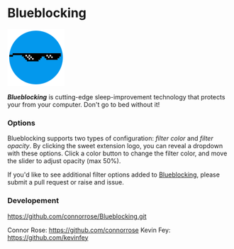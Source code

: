 # Blueblocking

![Blueblocking Logo](./128.png)

**_Blueblocking_** is cutting-edge sleep-improvement technology that protects your from your computer. Don't go to bed without it!

### Options

Blueblocking supports two types of configuration: _filter color_ and _filter opacity_. By clicking the sweet extension logo, you can reveal a dropdown with these options. Click a color button to change the filter color, and move the slider to adjust opacity (max 50%).

If you'd like to see additional filter options added to [Blueblocking](https://en.wikipedia.org/wiki/Bluestocking), please submit a pull request or raise and issue.

### Developement

https://github.com/connorrose/Blueblocking.git

Connor Rose: https://github.com/connorrose
Kevin Fey: https://github.com/kevinfey
